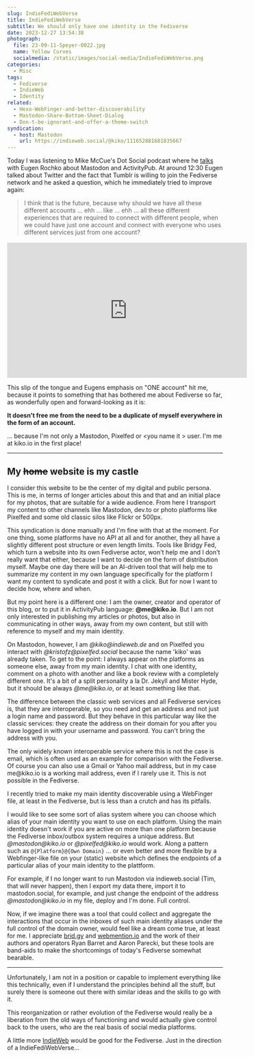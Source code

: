 ```yaml
---
slug: IndieFediWebVerse
title: IndieFediWebVerse
subtitle: We should only have one identity in the Fediverse
date: 2023-12-27 13:54:38
photograph:
  file: 23-09-11-Speyer-0022.jpg
  name: Yellow Curves
  socialmedia: /static/images/social-media/IndieFediWebVerse.png
categories:
  - Misc
tags:
  - Fediverse
  - IndieWeb
  - Identity
related:
  - Hexo-WebFinger-and-better-discoverability
  - Mastodon-Share-Bottom-Sheet-Dialog
  - Don-t-be-ignorant-and-offer-a-theme-switch
syndication:
  - host: Mastodon
    url: https://indieweb.social/@kiko/111652881681835667
---
```


Today I was listening to Mike McCue's Dot Social podcast where he [talks](https://about.flipboard.com/inside-flipboard/eugen-rochko/) with Eugen Rochko about Mastodon and ActivityPub. At around 12:30 Eugen talked about Twitter and the fact that Tumblr is willing to join the Fediverse network and he asked a question, which he immediately tried to improve again:

> I think that is the future, because why should we have all these different accounts ... ehh ... like ... ehh ... all these different experiences that are required to connect with different people, when we could have just one account and connect with everyone who uses different services just from one account?

<div class="video-wrapper" style="margin-top:1rem;">
<iframe title="The State of the Federation, with Mastodon's Eugen Rochko" width="560" height="315" src="https://flipboard.video/videos/embed/60495342-c321-4949-9cc9-0fa1a1f2d788?start=12m30s" frameborder="0" allowfullscreen="" sandbox="allow-same-origin allow-scripts allow-popups"></iframe>
</div>

This slip of the tongue and Eugens emphasis on "ONE account" hit me, because it points to something that has bothered me about Fediverse so far, as wonderfully open and forward-looking as it is:

**It doesn't free me from the need to be a duplicate of myself everywhere in the form of an account.**

... because I'm not only a Mastodon, Pixelfed or &lt;you name it &gt; user. I'm me at kiko.io in the first place!

<!-- more -->

---

## My <s>home</s> website is my castle

I consider this website to be the center of my digital and public persona. This is me, in terms of longer articles about this and that and an initial place for my photos, that are suitable for a wide audience. From here I transport my content to other channels like Mastodon, dev.to or photo platforms like Pixelfed and some old classic silos like Flickr or 500px.

This syndication is done manually and I'm fine with that at the moment. For one thing, some platforms have no API at all and for another, they all have a slightly different post structure or even length limits. Tools like Bridgy Fed, which turn a website into its own Fediverse actor, won't help me and I don't really want that either, because I want to decide on the form of distribution myself. Maybe one day there will be an AI-driven tool that will help me to summarize my content in my own language specifically for the platform I want my content to syndicate and post it with a click. But for now I want to decide how, where and when.

But my point here is a different one: I am the owner, creator and operator of this blog, or to put it in ActivityPub language: **&#64;me&#64;kiko.io**. But I am not only interested in publishing my articles or photos, but also in communicating in other ways, away from my own content, but still with reference to myself and my main identity.

On Mastodon, however, I am *&#64;kiko&#64;indieweb.de* and on Pixelfed you interact with *&#64;kristofz&#64;pixelfed.social* because the name 'kiko' was already taken. To get to the point: I always appear on the platforms as someone else, away from my main identity. I chat with one identity, comment on a photo with another and like a book review with a completely different one. It's a bit of a split personality a la Dr. Jekyll and Mister Hyde, but it should be always *&#64;me&#64;kiko.io*, or at least something like that.

The difference between the classic web services and all Fediverse services is, that they are interoperable, so you need and get an address and not just a login name and password. But they behave in this particular way like the classic services: they create the address on their domain for you after you have logged in with your username and password. You can't bring the address with you. 

The only widely known interoperable service where this is not the case is email, which is often used as an example for comparison with the Fediverse. Of course you can also use a Gmail or Yahoo mail address, but in my case me&#64;kiko.io is a working mail address, even if I rarely use it. This is not possible in the Fediverse.

I recently tried to make my main identity discoverable using a WebFinger file, at least in the Fediverse, but is less than a crutch and has its pitfalls.

I would like to see some sort of alias system where you can choose which alias of your main identity you want to use on each platform. Using the main identity doesn't work if you are active on more than one platform because the Fediverse inbox/outbox system requires a unique address. But *&#64;mastodon&#64;kiko.io* or *&#64;pixelfed&#64;kiko.io* would work. Along a pattern such as ``@{Platform}@{Own Domain}`` ... or even better and more flexible by a Webfinger-like file on your (static) website which defines the endpoints of a particular alias of your main identity to the plattform.

For example, if I no longer want to run Mastodon via indieweb.social (Tim, that will never happen), then I export my data there, import it to mastodon.social, for example, and just change the endpoint of the address *&#64;mastodon&#64;kiko.io* in my file, deploy and I'm done. Full control.

Now, if we imagine there was a tool that could collect and aggregate the interactions that occur in the inboxes of such main identity aliases under the full control of the domain owner, would feel like a dream come true, at least for me. I appreciate [brid.gy](https://brid.gy/) and [webmention.io](https://webmention.io/) and the work of their authors and operators Ryan Barret and Aaron Parecki, but these tools are band-aids to make the shortcomings of today's Fediverse somewhat bearable.

---

Unfortunately, I am not in a position or capable to implement everything like this technically, even if I understand the principles behind all the stuff, but surely there is someone out there with similar ideas and the skills to go with it.

This reorganization or rather evolution of the Fediverse would really be a liberation from the old ways of functioning and would actually give control back to the users, who are the real basis of social media platforms.

A little more [IndieWeb](https://indieweb.org/) would be good for the Fediverse. Just in the direction of a IndieFediWebVerse...
